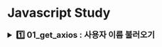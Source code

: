 # Javascript Study

<details>
  <summary style="font-size: 1.3em; font-weight: bold;">1️⃣ 01_get_axios : 사용자 이름 불러오기</summary>

<br>

<details>
  <summary style="font-size: 1.1em; font-weight: bold;">🧩 요구사항</summary>

1. 버튼을 누르면 요청이 시작된다.
2. axios를 사용해서 사용자 목록을 가져온다.
3. 가져온 데이터에서 각 사용자 이름(`name`)만 꺼낸다.
4. `<ul>` 태그로 사용자 이름 목록을 화면에 출력한다.
5. 에러가 발생하면 에러 메시지를 화면에 표시한다.

<br>

<details>
  <summary>📄 구현 결과</summary>

![alt text](/Axios/imgs/image1.png)

</details>
